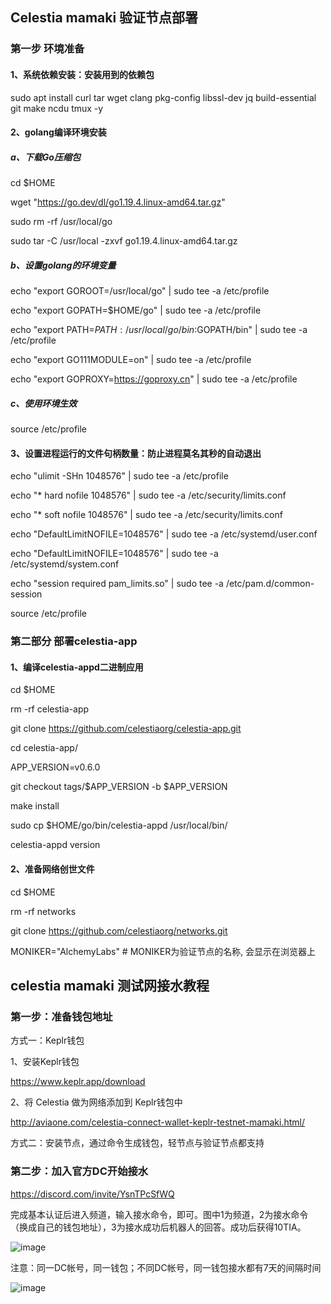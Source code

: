## Celestia mamaki 验证节点部署

### 第一步 环境准备

#### 1、系统依赖安装：安装用到的依赖包

sudo apt install curl tar wget clang pkg-config libssl-dev jq build-essential git make ncdu tmux -y

#### 2、golang编译环境安装

##### a、下载Go压缩包

cd $HOME

wget "https://go.dev/dl/go1.19.4.linux-amd64.tar.gz"

sudo rm -rf /usr/local/go

sudo tar -C /usr/local -zxvf go1.19.4.linux-amd64.tar.gz

##### b、设置golang的环境变量

echo "export GOROOT=/usr/local/go" |  sudo tee -a /etc/profile

echo "export GOPATH=$HOME/go" |  sudo tee -a /etc/profile

echo "export PATH=$PATH:/usr/local/go/bin:$GOPATH/bin" |  sudo tee -a /etc/profile

echo "export GO111MODULE=on" |  sudo tee -a /etc/profile

echo "export GOPROXY=https://goproxy.cn" |  sudo tee -a /etc/profile

##### c、使用环境生效

source /etc/profile

#### 3、设置进程运行的文件句柄数量：防止进程莫名其秒的自动退出

echo "ulimit -SHn 1048576" |  sudo tee -a /etc/profile

echo "* hard nofile 1048576" |  sudo tee -a /etc/security/limits.conf

echo "* soft nofile 1048576" |  sudo tee -a /etc/security/limits.conf

echo "DefaultLimitNOFILE=1048576" |  sudo tee -a /etc/systemd/user.conf

echo "DefaultLimitNOFILE=1048576" |  sudo tee -a /etc/systemd/system.conf

echo "session required pam_limits.so" |  sudo tee -a /etc/pam.d/common-session

source /etc/profile

### 第二部分 部署celestia-app

#### 1、编译celestia-appd二进制应用

cd $HOME

rm -rf celestia-app

git clone https://github.com/celestiaorg/celestia-app.git

cd celestia-app/

APP_VERSION=v0.6.0

git checkout tags/$APP_VERSION -b $APP_VERSION

make install

sudo cp $HOME/go/bin/celestia-appd /usr/local/bin/

celestia-appd version

#### 2、准备网络创世文件

cd $HOME

rm -rf networks

git clone https://github.com/celestiaorg/networks.git

MONIKER="AlchemyLabs"  # MONIKER为验证节点的名称, 会显示在浏览器上




## celestia mamaki 测试网接水教程

### 第一步：准备钱包地址

方式一：Keplr钱包

1、安装Keplr钱包

https://www.keplr.app/download

2、将 Celestia 做为网络添加到 Keplr钱包中

http://aviaone.com/celestia-connect-wallet-keplr-testnet-mamaki.html/

方式二：安装节点，通过命令生成钱包，轻节点与验证节点都支持

### 第二步：加入官方DC开始接水

https://discord.com/invite/YsnTPcSfWQ

完成基本认证后进入频道，输入接水命令，即可。图中1为频道，2为接水命令（换成自己的钱包地址），3为接水成功后机器人的回答。成功后获得10TIA。

![image](https://user-images.githubusercontent.com/100336530/204741398-bcebe555-718b-4c69-b337-7a54bebf1dc9.png)

注意：同一DC帐号，同一钱包；不同DC帐号，同一钱包接水都有7天的间隔时间

![image](https://user-images.githubusercontent.com/100336530/204741497-1eab1b82-5a3f-459b-8d58-d5b2735364bd.png)
